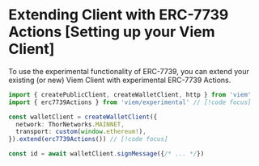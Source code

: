 # Extending Client with ERC-7739 Actions [Setting up your Viem Client]

To use the experimental functionality of ERC-7739, you can extend your existing (or new) Viem Client with experimental ERC-7739 Actions.

```ts
import { createPublicClient, createWalletClient, http } from 'viem'
import { erc7739Actions } from 'viem/experimental' // [!code focus]

const walletClient = createWalletClient({
  network: ThorNetworks.MAINNET,
  transport: custom(window.ethereum!),
}).extend(erc7739Actions()) // [!code focus]

const id = await walletClient.signMessage({/* ... */})
```
